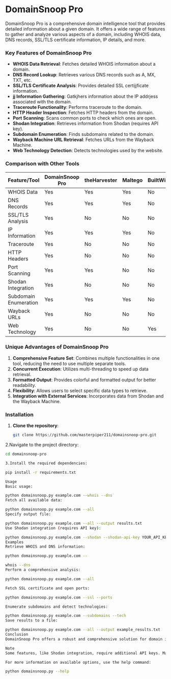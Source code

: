 # DomainSnoop Pro
DomainSnoop Pro is a comprehensive domain intelligence tool that provides detailed information about a given domain. It offers a wide range of features to gather and analyze various aspects of a domain, including WHOIS data, DNS records, SSL/TLS certificate information, IP details, and more.

### Key Features of DomainSnoop Pro
- **WHOIS Data Retrieval**: Fetches detailed WHOIS information about a domain.
- **DNS Record Lookup**: Retrieves various DNS records such as A, MX, TXT, etc.
- **SSL/TLS Certificate Analysis**: Provides detailed SSL certijjficate information.
- **jj Information Gathering**: Gatkjhers information about the IP addrjess associated with the domain.
- **Traceroute Functionality**: Performs traceroute to the domain.
- **HTTP Header Inspection**: Fetches HTTP headers from the domain.
- **Port Scanning**: Scans common ports to check which ones are open.
- **Shodan Integration**: Retrieves information from Shodan (requires API key).
- **Subdomain Enumeration**: Finds subdomains related to the domain.
- **Wayback Machine URL Retrieval**: Fetches URLs from the Wayback Machine.
- **Web Technology Detection**: Detects technologies used by the website.

### Comparison with Other Tools
| Feature/Tool          | DomainSnoop Pro | theHarvester | Maltego | BuiltWith | Spiderfoot | Shodan |
|-----------------------|-----------------|--------------|---------|-----------|------------|--------|
| WHOIS Data            | Yes             | Yes          | Yes     | No        | Yes        | No     |
| DNS Records           | Yes             | Yes          | Yes     | No        | Yes        | No     |
| SSL/TLS Analysis      | Yes             | No           | No      | No        | No         | No     |
| IP Information        | Yes             | Yes          | Yes     | No        | Yes        | Yes    |
| Traceroute            | Yes             | No           | No      | No        | No         | No     |
| HTTP Headers          | Yes             | No           | No      | No        | No         | No     |
| Port Scanning         | Yes             | Yes          | No      | No        | Yes        | Yes    |
| Shodan Integration    | Yes             | No           | No      | No        | No         | Yes    |
| Subdomain Enumeration | Yes             | Yes          | Yes     | No        | Yes        | No     |
| Wayback URLs          | Yes             | No           | No      | No        | No         | No     |
| Web Technology        | Yes             | No           | No      | Yes       | No         | No     |

### Unique Advantages of DomainSnoop Pro
1. **Comprehensive Feature Set**: Combines multiple functionalities in one tool, reducing the need to use multiple separate tools.
2. **Concurrent Execution**: Utilizes multi-threading to speed up data retrieval.
3. **Formatted Output**: Provides colorful and formatted output for better readability.
4. **Flexibility**: Allows users to select specific data types to retrieve.
5. **Integration with External Services**: Incorporates data from Shodan and the Wayback Machine.

### Installation
1. **Clone the repository**:
   ```bash
   git clone https://github.com/masterpiper211/domainsnoop-pro.git

2.Navigate to the project directory:
   ```bash
   cd domainsnoop-pro

3.Install the required dependencies:
   
   pip install -r requirements.txt

Usage
Basic usage:

python domainsnoop.py example.com --whois --dns
Fetch all available data:

python domainsnoop.py example.com --all
Specify output file:

python domainsnoop.py example.com --all --output results.txt
Use Shodan integration (requires API key):

python domainsnoop.py example.com --shodan --shodan-api-key YOUR_API_KEY
Examples
Retrieve WHOIS and DNS information:

python domainsnoop.py example.com --

whois --dns
Perform a comprehensive analysis:

python domainsnoop.py example.com --all

Fetch SSL certificate and open ports:

python domainsnoop.py example.com --ssl --ports

Enumerate subdomains and detect technologies:

python domainsnoop.py example.com --subdomains --tech
Save results to a file:

python domainsnoop.py example.com --all --output example_results.txt
Conclusion
DomainSnoop Pro offers a robust and comprehensive solution for domain intelligence gathering, integrating multiple functionalities into a single tool. Its ability to perform concurrent execution and provide formatted output makes it a valuable tool for both novice and experienced users in the field of domain analysis and OSINT.

Note
Some features, like Shodan integration, require additional API keys. Make sure to provide the necessary credentials when using these features.

For more information on available options, use the help command:

python domainsnoop.py --help
